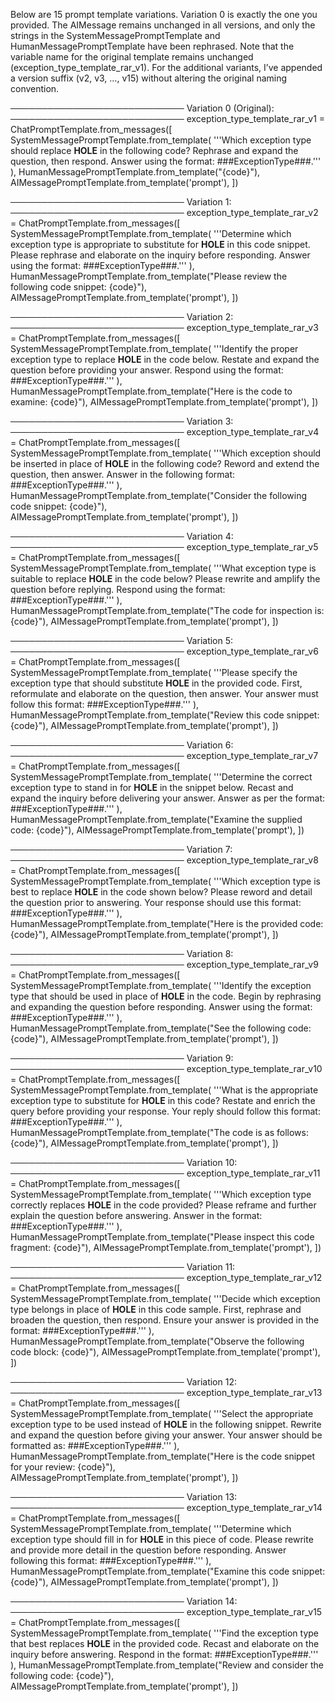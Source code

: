 Below are 15 prompt template variations. Variation 0 is exactly the one you provided. The AIMessage remains unchanged in all versions, and only the strings in the SystemMessagePromptTemplate and HumanMessagePromptTemplate have been rephrased. Note that the variable name for the original template remains unchanged (exception_type_template_rar_v1). For the additional variants, I’ve appended a version suffix (v2, v3, …, v15) without altering the original naming convention.

────────────────────────────
Variation 0 (Original):
────────────────────────────
exception_type_template_rar_v1 = ChatPromptTemplate.from_messages([
    SystemMessagePromptTemplate.from_template(
        '''Which exception type should replace __HOLE__ in the following code?
Rephrase and expand the question, then respond.
Answer using the format: ###ExceptionType###.'''
    ),
    HumanMessagePromptTemplate.from_template("{code}"),
    AIMessagePromptTemplate.from_template('prompt'),
])

────────────────────────────
Variation 1:
────────────────────────────
exception_type_template_rar_v2 = ChatPromptTemplate.from_messages([
    SystemMessagePromptTemplate.from_template(
        '''Determine which exception type is appropriate to substitute for __HOLE__ in this code snippet.
Please rephrase and elaborate on the inquiry before responding.
Answer using the format: ###ExceptionType###.'''
    ),
    HumanMessagePromptTemplate.from_template("Please review the following code snippet: {code}"),
    AIMessagePromptTemplate.from_template('prompt'),
])

────────────────────────────
Variation 2:
────────────────────────────
exception_type_template_rar_v3 = ChatPromptTemplate.from_messages([
    SystemMessagePromptTemplate.from_template(
        '''Identify the proper exception type to replace __HOLE__ in the code below.
Restate and expand the question before providing your answer.
Respond using the format: ###ExceptionType###.'''
    ),
    HumanMessagePromptTemplate.from_template("Here is the code to examine: {code}"),
    AIMessagePromptTemplate.from_template('prompt'),
])

────────────────────────────
Variation 3:
────────────────────────────
exception_type_template_rar_v4 = ChatPromptTemplate.from_messages([
    SystemMessagePromptTemplate.from_template(
        '''Which exception should be inserted in place of __HOLE__ in the following code?
Reword and extend the question, then answer.
Answer in the following format: ###ExceptionType###.'''
    ),
    HumanMessagePromptTemplate.from_template("Consider the following code snippet: {code}"),
    AIMessagePromptTemplate.from_template('prompt'),
])

────────────────────────────
Variation 4:
────────────────────────────
exception_type_template_rar_v5 = ChatPromptTemplate.from_messages([
    SystemMessagePromptTemplate.from_template(
        '''What exception type is suitable to replace __HOLE__ in the code below?
Please rewrite and amplify the question before replying.
Respond using the format: ###ExceptionType###.'''
    ),
    HumanMessagePromptTemplate.from_template("The code for inspection is: {code}"),
    AIMessagePromptTemplate.from_template('prompt'),
])

────────────────────────────
Variation 5:
────────────────────────────
exception_type_template_rar_v6 = ChatPromptTemplate.from_messages([
    SystemMessagePromptTemplate.from_template(
        '''Please specify the exception type that should substitute __HOLE__ in the provided code.
First, reformulate and elaborate on the question, then answer.
Your answer must follow this format: ###ExceptionType###.'''
    ),
    HumanMessagePromptTemplate.from_template("Review this code snippet: {code}"),
    AIMessagePromptTemplate.from_template('prompt'),
])

────────────────────────────
Variation 6:
────────────────────────────
exception_type_template_rar_v7 = ChatPromptTemplate.from_messages([
    SystemMessagePromptTemplate.from_template(
        '''Determine the correct exception type to stand in for __HOLE__ in the snippet below.
Recast and expand the inquiry before delivering your answer.
Answer as per the format: ###ExceptionType###.'''
    ),
    HumanMessagePromptTemplate.from_template("Examine the supplied code: {code}"),
    AIMessagePromptTemplate.from_template('prompt'),
])

────────────────────────────
Variation 7:
────────────────────────────
exception_type_template_rar_v8 = ChatPromptTemplate.from_messages([
    SystemMessagePromptTemplate.from_template(
        '''Which exception type is best to replace __HOLE__ in the code shown below?
Please reword and detail the question prior to answering.
Your response should use this format: ###ExceptionType###.'''
    ),
    HumanMessagePromptTemplate.from_template("Here is the provided code: {code}"),
    AIMessagePromptTemplate.from_template('prompt'),
])

────────────────────────────
Variation 8:
────────────────────────────
exception_type_template_rar_v9 = ChatPromptTemplate.from_messages([
    SystemMessagePromptTemplate.from_template(
        '''Identify the exception type that should be used in place of __HOLE__ in the code.
Begin by rephrasing and expanding the question before responding.
Answer using the format: ###ExceptionType###.'''
    ),
    HumanMessagePromptTemplate.from_template("See the following code: {code}"),
    AIMessagePromptTemplate.from_template('prompt'),
])

────────────────────────────
Variation 9:
────────────────────────────
exception_type_template_rar_v10 = ChatPromptTemplate.from_messages([
    SystemMessagePromptTemplate.from_template(
        '''What is the appropriate exception type to substitute for __HOLE__ in this code?
Restate and enrich the query before providing your response.
Your reply should follow this format: ###ExceptionType###.'''
    ),
    HumanMessagePromptTemplate.from_template("The code is as follows: {code}"),
    AIMessagePromptTemplate.from_template('prompt'),
])

────────────────────────────
Variation 10:
────────────────────────────
exception_type_template_rar_v11 = ChatPromptTemplate.from_messages([
    SystemMessagePromptTemplate.from_template(
        '''Which exception type correctly replaces __HOLE__ in the code provided?
Please reframe and further explain the question before answering.
Answer in the format: ###ExceptionType###.'''
    ),
    HumanMessagePromptTemplate.from_template("Please inspect this code fragment: {code}"),
    AIMessagePromptTemplate.from_template('prompt'),
])

────────────────────────────
Variation 11:
────────────────────────────
exception_type_template_rar_v12 = ChatPromptTemplate.from_messages([
    SystemMessagePromptTemplate.from_template(
        '''Decide which exception type belongs in place of __HOLE__ in this code sample.
First, rephrase and broaden the question, then respond.
Ensure your answer is provided in the format: ###ExceptionType###.'''
    ),
    HumanMessagePromptTemplate.from_template("Observe the following code block: {code}"),
    AIMessagePromptTemplate.from_template('prompt'),
])

────────────────────────────
Variation 12:
────────────────────────────
exception_type_template_rar_v13 = ChatPromptTemplate.from_messages([
    SystemMessagePromptTemplate.from_template(
        '''Select the appropriate exception type to be used instead of __HOLE__ in the following snippet.
Rewrite and expand the question before giving your answer.
Your answer should be formatted as: ###ExceptionType###.'''
    ),
    HumanMessagePromptTemplate.from_template("Here is the code snippet for your review: {code}"),
    AIMessagePromptTemplate.from_template('prompt'),
])

────────────────────────────
Variation 13:
────────────────────────────
exception_type_template_rar_v14 = ChatPromptTemplate.from_messages([
    SystemMessagePromptTemplate.from_template(
        '''Determine which exception type should fill in for __HOLE__ in this piece of code.
Please rewrite and provide more detail in the question before responding.
Answer following this format: ###ExceptionType###.'''
    ),
    HumanMessagePromptTemplate.from_template("Examine this code snippet: {code}"),
    AIMessagePromptTemplate.from_template('prompt'),
])

────────────────────────────
Variation 14:
────────────────────────────
exception_type_template_rar_v15 = ChatPromptTemplate.from_messages([
    SystemMessagePromptTemplate.from_template(
        '''Find the exception type that best replaces __HOLE__ in the provided code.
Recast and elaborate on the inquiry before answering.
Respond in the format: ###ExceptionType###.'''
    ),
    HumanMessagePromptTemplate.from_template("Review and consider the following code: {code}"),
    AIMessagePromptTemplate.from_template('prompt'),
])
